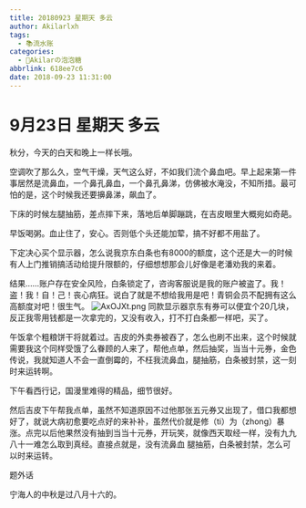 ```yaml
---
title: 20180923 星期天 多云
author: Akilarlxh
tags:
  - 📚流水账
categories:
  - 🍬Akilarの泡泡糖
abbrlink: 618ee7c6
date: 2018-09-23 11:31:00
---
```

# 9月23日 星期天 多云

秋分，今天的白天和晚上一样长哦。

空调吹了那么久，空气干燥，天气这么好，不如我们流个鼻血吧。早上起来第一件事居然是流鼻血，一个鼻孔鼻血，一个鼻孔鼻涕，仿佛被水淹没，不知所措。最可怕的是，这个时候我还要擤鼻涕，飙血了。

下床的时候左腿抽筋，差点摔下来，落地后单脚蹦跳，在吉皮眼里大概宛如奇葩。

早饭喝粥。血止住了，安心。否则低个头还能加荤，搞不好都不用盐了。

下定决心买个显示器，怎么说我京东白条也有8000的额度，这个还是大一的时候有人上门推销搞活动给提升限额的，仔细想想那会儿好像是老潘劝我的来着。

结果……账户存在安全风险，白条锁定了，咨询客服说是我的账户被盗了。我！盗！我！自！己！丧心病狂。说白了就是不想给我用是吧！青铜会员不配拥有这么高额度对吧！很生气。
![AxOJXt.png](https://s2.ax1x.com/2019/04/17/AxOJXt.png)
同款显示器京东有券可以便宜个20几块，反正我零用钱都是一次拿完的，又没有收入，打不打白条都一样吧，买了。

午饭拿个粗粮饼干将就着过。吉皮的外卖券被吞了，怎么也刷不出来，这个时候就需要我这个同样受饿了么眷顾的人来了，帮他点单，然后抽奖，当当十元券，金色传说，我就知道人不会一直倒霉的，不枉我流鼻血，腿抽筋，白条被封禁，这一刻时来运转啊。

下午看西行记，国漫里难得的精品，细节很好。

然后吉皮下午帮我点单，虽然不知道原因不过他那张五元券又出现了，借口我都想好了，就说大病初愈要吃点好的来补补，虽然代价就是修（ti）为（zhong）暴涨。点完以后他果然没有抽到当当十元券，开玩笑，就像西天取经一样，没有九九八十一难怎么取到真经。直接点就是，没有流鼻血 腿抽筋，白条被封禁，怎么可以时来运转。

题外话

宁海人的中秋是过八月十六的。
